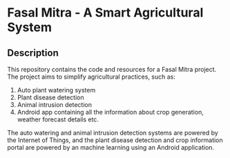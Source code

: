 # Fasal Mitra - A Smart Agricultural System

## Description

This repository contains the code and resources for a Fasal Mitra project. The project aims to simplify agricultural practices, such as:

1. Auto plant watering system
2. Plant disease detection
3. Animal intrusion detection
4. Android app containing all the information about crop generation, weather forecast details etc.

The auto watering and animal intrusion detection systems are powered by the Internet of Things, and the plant disease detection and crop information portal are powered by an machine learning using an Android application.
